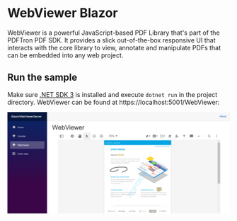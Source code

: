 # WebViewer Blazor
WebViewer is a powerful JavaScript-based PDF Library that's part of the PDFTron PDF SDK. It provides a slick out-of-the-box responsive UI that interacts with the core library to view, annotate and manipulate PDFs that can be embedded into any web project.

## Run the sample

Make sure [.NET SDK 3](https://dotnet.microsoft.com/download/dotnet-core/3.0) is installed and execute `dotnet run` in the project directory. 
WebViewer can be found at https://localhost:5001/WebViewer:

![](sample.png)
